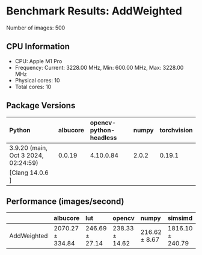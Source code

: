 # Benchmark Results: AddWeighted

Number of images: 500

## CPU Information

- CPU: Apple M1 Pro
- Frequency: Current: 3228.00 MHz, Min: 600.00 MHz, Max: 3228.00 MHz
- Physical cores: 10
- Total cores: 10

## Package Versions

| Python                                | albucore   | opencv-python-headless   | numpy   | torchvision   |
|:--------------------------------------|:-----------|:-------------------------|:--------|:--------------|
| 3.9.20 (main, Oct  3 2024, 02:24:59)  | 0.0.19     | 4.10.0.84                | 2.0.2   | 0.19.1        |
| [Clang 14.0.6 ]                       |            |                          |         |               |

## Performance (images/second)

|             | albucore         | lut            | opencv         | numpy         | simsimd          |
|:------------|:-----------------|:---------------|:---------------|:--------------|:-----------------|
| AddWeighted | 2070.27 ± 334.84 | 246.69 ± 27.14 | 238.33 ± 14.62 | 216.62 ± 8.67 | 1816.10 ± 240.79 |
